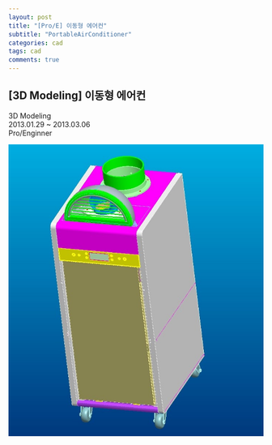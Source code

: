 ```yaml
---
layout: post
title: "[Pro/E] 이동형 에어컨"
subtitle: "PortableAirConditioner"
categories: cad
tags: cad
comments: true
---
```


## [3D Modeling] 이동형 에어컨
3D Modeling<br>
2013.01.29 ~ 2013.03.06<br>
Pro/Enginner<br>

![Alt text](https://github.com/JeongJaeyoung0/JeongJaeyoung0.github.io/blob/master/assets/img/cad/%EC%9D%B4%EB%8F%99%ED%98%95_%EC%97%90%EC%96%B4%EC%BB%A8.JPG?raw=true)